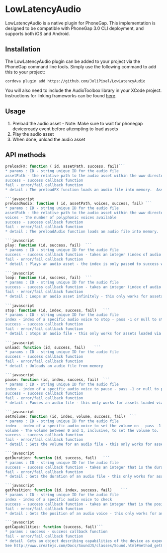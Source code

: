 LowLatencyAudio
=================

LowLatencyAudio is a native plugin for PhoneGap.  This implementation is designed to be compatible with PhoneGap 3.0 CLI deployment, and supports both iOS and Android.

## Installation

The LowLatencyAudio plugin can be added to your project via the PhoneGap command line tools.  Simply use the following command to add this to your project:

`cordova plugin add https://github.com/JoliPixel/LowLatencyAudio`

You will also need to include the AudioToolbox library in your XCode project. Instructions for linking frameworks can be found [here](https://developer.apple.com/library/ios/recipes/xcode_help-project_editor/Articles/AddingaLibrarytoaTarget.html#//apple_ref/doc/uid/TP40010155-CH17-SW1).

## Usage

1. Preload the audio asset - Note: Make sure to wait for phonegap deviceready event before attempting to load assets
2. Play the audio asset
3. When done, unload the audio asset


## API methods
```javascript
preloadFX: function ( id, assetPath, success, fail)```
* params : ID - string unique ID for the audio file
assetPath - the relative path to the audio asset within the www directory
success - success callback function
fail - error/fail callback function
* detail : The preloadFX function loads an audio file into memory.  Assets that are loaded using preloadFX are managed/played using AudioServices methods from the AudioToolbox framework. These are very low-level audio methods and have minimal overhead.  Audio loaded using this function is played using AudioServicesPlaySystemSound. These assets should be short, and are not intended to be looped or stopped. They are fully concurrent and polyphonic. Their volume can not be changed.
			
```javascript
preloadAudio: function ( id, assetPath, voices, success, fail) ```
* params : ID - string unique ID for the audio file
assetPath - the relative path to the audio asset within the www directory
voices - the number of polyphonic voices available
success - success callback function
fail - error/fail callback function
* detail : The preloadAudio function loads an audio file into memory.  Assets that are loaded using preloadAudio are managed/played using AVAudioPlayer. These have more overhead than assets laoded via preloadFX, and can be looped/stopped.  By default, there is a single "voice" - only one instance that will be stopped & restarted when you hit play.  If there are multiple voices (number greater than 0), it will cycle through voices to play overlapping audio.
		
```javascript
play: function (id, success, fail) 	```
* params : ID - string unique ID for the audio file
success - success callback function - takes an integer (index of audio that has been played)
fail - error/fail callback function
* detail : Plays an audio asset - the index is only passed to success with assets loaded via preloadAudio
		
```javascript
loop: function (id, success, fail) 	```
* params : ID - string unique ID for the audio file
success - success callback function - takes an integer (index of audio that has been played)
fail - error/fail callback function
* detail : Loops an audio asset infinitely - this only works for assets loaded via preloadAudio
		
```javascript
stop: function (id, index, success, fail) 	```
* params : ID - string unique ID for the audio file
index - index of a specific audio voice to stop - pass -1 or null to stop all voices for the audio file.
success - success callback function
fail - error/fail callback function
* detail : Stops an audio file - this only works for assets loaded via preloadAudio. It will set the audio position to the begining, at zero seconds.
		
```javascript
unload: function (id, success, fail) 	```
* params : ID - string unique ID for the audio file
success - success callback function
fail - error/fail callback function
* detail : Unloads an audio file from memory

```javascript
pause: function (id, index, success, fail) 	```
* params : ID - string unique ID for the audio file
index - index of a specific audio voice to pause - pass -1 or null to pause all voices for the audio file.
success - success callback function
fail - error/fail callback function
* detail : Pauses an audio file - this only works for assets loaded via preloadAudio

```javascript
setVolume: function (id, index, volume, success, fail) 	```
* params : ID - string unique ID for the audio file
index - index of a specific audio voice to set the volume on - pass -1 or null to set all voices for the audio file.
volume - The volume between 0 and 1, inclusive, to set the volume to.
success - success callback function
fail - error/fail callback function
* detail : Sets the volume for an audio file - this only works for assets loaded via preloadAudio

```javascript
getDuration: function (id, success, fail) 	```
* params : ID - string unique ID for the audio file
success - success callback function - takes an integer that is the duration in milliseconds
fail - error/fail callback function
* detail : Gets the duration of an audio file - this only works for assets loaded via preloadAudio

```javascript
getPosition: function (id, index, success, fail) 	```
* params : ID - string unique ID for the audio file
index - index of a specific audio voice to check
success - success callback function - takes an integer that is the position in milliseconds. For audio that is not paused or playing, -1 is passed.
fail - error/fail callback function
* detail : Gets the position of an audio voice - this only works for assets loaded via preloadAudio

```javascript
getCapabilities: function (success, fail)```
* params : success - success callback function
fail - error/fail callback function
* detail  Gets an object describing capabilities of the device as expected by SoundJS.
See http://www.createjs.com/Docs/SoundJS/classes/Sound.html#method_getCapabilities


